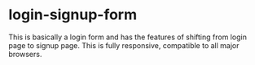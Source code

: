 # login-signup-form
This is basically a login form and has the features of shifting from login page to signup page. This is fully responsive, compatible to all major browsers.
